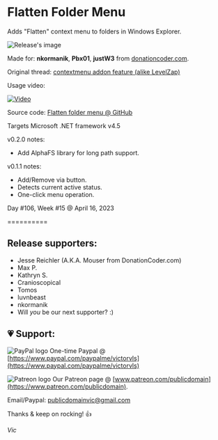 # Flatten Folder Menu

Adds "Flatten" context menu to folders in Windows Explorer.

![Release's image](https://user-images.githubusercontent.com/54631779/93476623-03419a00-f8c8-11ea-98e5-f720fd2db9af.png)

Made for: **nkormanik**, **Pbx01**, **justW3** from [donationcoder.com](https://www.donationcoder.com).

Original thread: [contextmenu addon feature (alike LevelZap)](https://www.donationcoder.com/forum/index.php?topic=46630.0)

Usage video:

[![Video](http://img.youtube.com/vi/Xx-DG0iX1e8/0.jpg)](http://www.youtube.com/watch?v=Xx-DG0iX1e8 "Usage video")

Source code: [Flatten folder menu @ GitHub](https://github.com/publicdomain/flatten-folder-menu )

Targets Microsoft .NET framework v4.5

v0.2.0 notes:
- Add AlphaFS library for long path support.

v0.1.1 notes:
- Add/Remove via button.
- Detects current active status.
- One-click menu operation.

Day #106, Week #15 @ April 16, 2023

==========

## Release supporters:

* Jesse Reichler (A.K.A. Mouser from DonationCoder.com)
* Max P.
* Kathryn S.
* Cranioscopical
* Tomos
* luvnbeast
* nkormanik
* Will *you* be our next supporter? :)

## 💗 Support:

![PayPal logo](https://i.imgur.com/CSaPEFY.png) One-time Paypal @ [https://www.paypal.com/paypalme/victorvls](https://www.paypal.com/paypalme/victorvls)

![Patreon logo](https://i.imgur.com/LKBj3ih.png) Our Patreon page @ [www.patreon.com/publicdomain](https://www.patreon.com/publicdomain).

Email/Paypal: publicdomainvic@gmail.com

Thanks & keep on rocking! 👍

*Vic*
